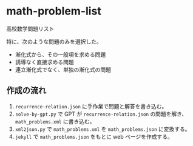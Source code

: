 # math-problem-list

高校数学問題リスト

特に、次のような問題のみを選択した。

- 漸化式から、その一般項を求める問題
- 誘導なく直接求める問題
- 連立漸化式でなく、単独の漸化式の問題

## 作成の流れ

1. `recurrence-relation.json` に手作業で問題と解答を書き込む。
1. `solve-by-gpt.py` で GPT が `recurrence-relation.json` の問題を解き、 `math_problems.xml` に書き込む。
1. `xml2json.py` で `math_problems.xml` を `math_problems.json` に変換する。
1. `jekyll` で `math_problems.json` をもとに web ページを作成する。
